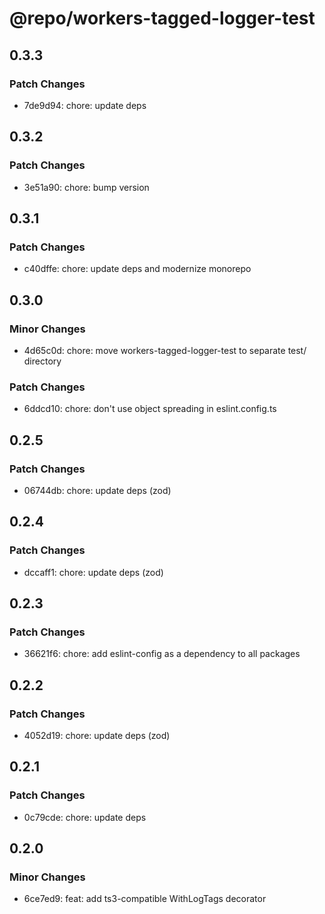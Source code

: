 # @repo/workers-tagged-logger-test

## 0.3.3

### Patch Changes

- 7de9d94: chore: update deps

## 0.3.2

### Patch Changes

- 3e51a90: chore: bump version

## 0.3.1

### Patch Changes

- c40dffe: chore: update deps and modernize monorepo

## 0.3.0

### Minor Changes

- 4d65c0d: chore: move workers-tagged-logger-test to separate test/ directory

### Patch Changes

- 6ddcd10: chore: don't use object spreading in eslint.config.ts

## 0.2.5

### Patch Changes

- 06744db: chore: update deps (zod)

## 0.2.4

### Patch Changes

- dccaff1: chore: update deps (zod)

## 0.2.3

### Patch Changes

- 36621f6: chore: add eslint-config as a dependency to all packages

## 0.2.2

### Patch Changes

- 4052d19: chore: update deps (zod)

## 0.2.1

### Patch Changes

- 0c79cde: chore: update deps

## 0.2.0

### Minor Changes

- 6ce7ed9: feat: add ts3-compatible WithLogTags decorator
